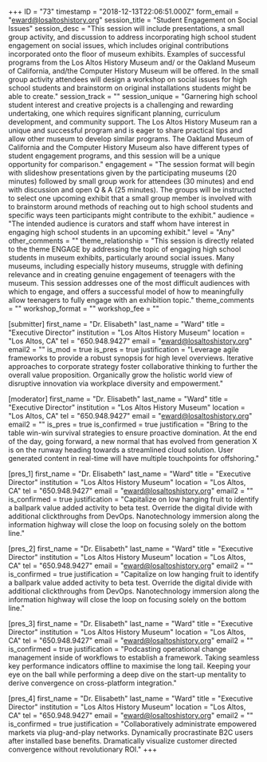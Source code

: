 +++
ID = "73"
timestamp = "2018-12-13T22:06:51.000Z"
form_email = "eward@losaltoshistory.org"
session_title = "Student Engagement on Social Issues"
session_desc = "This session will include presentations, a small group activity, and discussion to address incorporating high school student engagement on social issues, which includes original contributions incorporated onto the floor of museum exhibits. Examples of successful programs from the Los Altos History Museum and/ or the Oakland Museum of California, and/the Computer History Museum will be offered. In the small group activity attendees will design a workshop on social issues for high school students and brainstorm on original installations students might be able to create."
session_track = ""
session_unique = "Garnering high school student interest and creative projects is a challenging and rewarding undertaking, one which requires significant planning, curriculum development, and community support. The Los Altos History Museum ran a unique and successful program and is eager to share practical tips and allow other museum to develop similar programs. The Oakland Museum of California and the Computer History Museum also have different types of student engagement programs, and this session will be a unique opportunity for comparison."
engagement = "The session format will begin with slideshow presentations given by the participating museums (20 minutes) followed by small group work for attendees (30 minutes) and end with discussion and open Q & A (25 minutes). The groups will be instructed to select one upcoming exhibit that a small group member is involved with to brainstorm around methods of reaching out to high school students and specific ways teen participants might contribute to the exhibit."
audience = "The intended audience is curators and staff whom have interest in engaging high school students in an upcoming exhibit."
level = "Any"
other_comments = ""
theme_relationship = "This session is directly related to the theme ENGAGE by addressing the topic of engaging high school students in museum exhibits, particularly around social issues. Many museums, including especially history museums, struggle with defining relevance and in creating genuine engagement of teenagers with the museum. This session addresses one of the most difficult audiences with which to engage, and offers a successful model of how to meaningfully allow teenagers to fully engage with an exhibition topic."
theme_comments = ""
workshop_format = ""
workshop_fee = ""

[submitter]
first_name = "Dr. Elisabeth"
last_name = "Ward"
title = "Executive Director"
institution = "Los Altos History Museum"
location = "Los Altos, CA"
tel = "650.948.9427"
email = "eward@losaltoshistory.org"
email2 = ""
is_mod = true
is_pres = true
justification = "Leverage agile frameworks to provide a robust synopsis for high level overviews. Iterative approaches to corporate strategy foster collaborative thinking to further the overall value proposition. Organically grow the holistic world view of disruptive innovation via workplace diversity and empowerment."

[moderator]
first_name = "Dr. Elisabeth"
last_name = "Ward"
title = "Executive Director"
institution = "Los Altos History Museum"
location = "Los Altos, CA"
tel = "650.948.9427"
email = "eward@losaltoshistory.org"
email2 = ""
is_pres = true
is_confirmed = true
justification = "Bring to the table win-win survival strategies to ensure proactive domination. At the end of the day, going forward, a new normal that has evolved from generation X is on the runway heading towards a streamlined cloud solution. User generated content in real-time will have multiple touchpoints for offshoring."

[pres_1]
first_name = "Dr. Elisabeth"
last_name = "Ward"
title = "Executive Director"
institution = "Los Altos History Museum"
location = "Los Altos, CA"
tel = "650.948.9427"
email = "eward@losaltoshistory.org"
email2 = ""
is_confirmed = true
justification = "Capitalize on low hanging fruit to identify a ballpark value added activity to beta test. Override the digital divide with additional clickthroughs from DevOps. Nanotechnology immersion along the information highway will close the loop on focusing solely on the bottom line."

[pres_2]
first_name = "Dr. Elisabeth"
last_name = "Ward"
title = "Executive Director"
institution = "Los Altos History Museum"
location = "Los Altos, CA"
tel = "650.948.9427"
email = "eward@losaltoshistory.org"
email2 = ""
is_confirmed = true
justification = "Capitalize on low hanging fruit to identify a ballpark value added activity to beta test. Override the digital divide with additional clickthroughs from DevOps. Nanotechnology immersion along the information highway will close the loop on focusing solely on the bottom line."

[pres_3]
first_name = "Dr. Elisabeth"
last_name = "Ward"
title = "Executive Director"
institution = "Los Altos History Museum"
location = "Los Altos, CA"
tel = "650.948.9427"
email = "eward@losaltoshistory.org"
email2 = ""
is_confirmed = true
justification = "Podcasting operational change management inside of workflows to establish a framework. Taking seamless key performance indicators offline to maximise the long tail. Keeping your eye on the ball while performing a deep dive on the start-up mentality to derive convergence on cross-platform integration."

[pres_4]
first_name = "Dr. Elisabeth"
last_name = "Ward"
title = "Executive Director"
institution = "Los Altos History Museum"
location = "Los Altos, CA"
tel = "650.948.9427"
email = "eward@losaltoshistory.org"
email2 = ""
is_confirmed = true
justification = "Collaboratively administrate empowered markets via plug-and-play networks. Dynamically procrastinate B2C users after installed base benefits. Dramatically visualize customer directed convergence without revolutionary ROI."
+++
